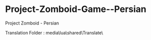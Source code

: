 # Project-Zomboid-Game--Persian
Project Zomboid - Persian


Translation Folder : media\lua\shared\Translate\

